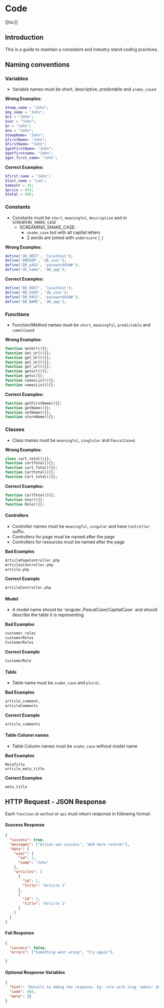 # Code

[[toc]]

## Introduction

This is a guide to maintain a consistent and industry stand coding practices.

## Naming conventions

### Variables

- Variable names must be short, descriptive, predictable and `snake_cased`

**Wrong Examples:**

```php
$temp_name = "John";
$my_name = "John";
$n1 = "John";
$var = "John";
$n = "John";
$na = "John";
$tempName= "John";
$firstName= "John";
$FirstName= "John";
$getFirstName= "John";
$getfirstname= "John";
$get_first_name= "John";
```

**Correct Examples:**
```php
$first_name = "John";
$last_name = "Leo";
$amount = 34;
$price = 643;
$total = 800;
```

### Constants

- Constants must be `short`,  `meaningful`,  `descriptive` and in `SCREAMING_SNAKE_CASE`
  - SCREAMING_SNAKE_CASE:
    - `snake_case` but with all capital letters
    - 2 words are joined with `underscore` (`_`)

**Wrong Examples:**

```php
define('db_HOST', 'localhost'); 
define('DBUSER', 'db_user'); 
define('DB_pASS', 'password$%@#');
define('db_name', 'db_app');
```

**Correct Examples:**
```php
define('DB_HOST', 'localhost'); 
define('DB_USER', 'db_user'); 
define('DB_PASS', 'password$%@#');
define('DB_NAME', 'db_app');
```

### Functions

- Function/Method names must be `short`, `meaningful`,  `predictable` and `camelCased`

**Wrong Examples:**

```php
function GetUrl(){};
function Get_Url(){};
function get_Url(){};
function get_Url(){};
function get_url(){};
function geturl(){};
function getu(){};
function namesList(){};
function namesList(){};
```

**Correct Examples:**
```php
function getFirstName(){};
function getName(){};
function setName(){};
function storeName(){};
```


### Classes

- Class manes must be `meaningful`, `singlular` and `PascalCased`.

**Wrong Examples:**

```php
class cart_total(){};
function cartTotal(){};
function cart_Total(){};
function Carttotal(){};
function Cart_total(){};
```

**Correct Examples:**
```php
function CartTotal(){};
function User(){};
function Role(){};
```

#### Controllers

- Controller names must be `meaningful`, `singular` and have `Controller` suffix.
- Controllers for page must be named after the page
- Controllers for resources must be named after the page

**Bad Examples**
```php
ArticlePageController.php
ArticlesController.php
article.php
```


**Correct Example**
```php
ArticleController.php
```


#### Model
- A model name should be 'singular` , `PascalCase/CapitalCase` and should describe the table it is representing.

**Bad Examples**
```php
customer_roles
customerRoles
CustomerRoles
```


**Correct Example**
```php
CustomerRole
```
#### Table
- Table name must be `snake_case` and `plural`.

**Bad Examples**
```php
article_comment, 
articleComments
```

**Correct Example**
```php
article_comments
```

#### Table Column names
- Table Column names must be `snake_case` without model name

**Bad Examples**
```text
MetaTitle 
article_meta_title
```

**Correct Examples**
```text
meta_title
```

## HTTP Request - JSON Response

Each `function` or `method` or `api` must return response in following format:

#### Success Response

```json
{
  "success": true,
  "messages": ["Action was success", "Add more records"],
  "data": {
    "user": {
      "id": 1,
      "name": "John"
    },
    "articles": [
      {
        "id": 1,
        "title": "Article 1"
      },
      {
        "id": 2,
        "title": "Article 2"
      }
    ]
  }
}
```

#### Fail Response
```json
{
  "success": false,
  "errors": ["Something went wrong", "Try again"],

}
```

#### Optional Response Variables
```json
{
  "hint": "Details to debug the response. Eg: role with slug 'admin' does note exist ",
  "code": 404,
  "meta": {}
}
```
